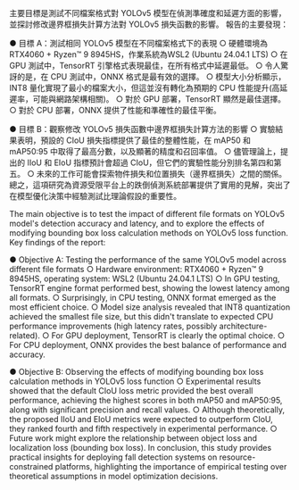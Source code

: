 主要目標是測試不同檔案格式對 YOLOv5 模型在偵測準確度和延遲方面的影響，並探討修改邊界框損失計算方法對 YOLOv5 損失函數的影響。
報告的主要發現：

●  目標 A：測試相同 YOLOv5 模型在不同檔案格式下的表現
  ○  硬體環境為RTX4060 + Ryzen™ 9 8945HS，作業系統為WSL2 (Ubuntu 24.04.1 LTS)
  ○  在 GPU 測試中，TensorRT 引擎格式表現最佳，在所有格式中延遲最低。
  ○  令人驚訝的是，在 CPU 測試中，ONNX 格式是最有效的選擇。
  ○  模型大小分析顯示，INT8 量化實現了最小的檔案大小，但這並沒有轉化為預期的 CPU 性能提升(高延遲率，可能與網路架構相關)。
  ○  對於 GPU 部署，TensorRT 顯然是最佳選擇。
  ○  對於 CPU 部署，ONNX 提供了性能和準確性的最佳平衡。

●  目標 B：觀察修改 YOLOv5 損失函數中邊界框損失計算方法的影響
  ○  實驗結果表明，預設的 CIoU 損失指標提供了最佳的整體性能，在 mAP50 和 mAP50:95 中取得了最高分數，以及顯著的精度和召回率值。
  ○  儘管理論上，提出的 IIoU 和 EIoU 指標預計會超過 CIoU，但它們的實驗性能分別排名第四和第五。
  ○  未來的工作可能會探索物件損失和位置損失（邊界框損失）之間的關係。總之，這項研究為資源受限平台上的跌倒偵測系統部署提供了實用的見解，突出了在模型優化決策中經驗測試比理論假設的重要性。

The main objective is to test the impact of different file formats on YOLOv5 model's detection accuracy and latency, and to explore the effects of modifying bounding box loss calculation methods on YOLOv5 loss function.
Key findings of the report:

●  Objective A: Testing the performance of the same YOLOv5 model across different file formats
  ○  Hardware environment: RTX4060 + Ryzen™ 9 8945HS, operating system: WSL2 (Ubuntu 24.04.1 LTS)
  ○  In GPU testing, TensorRT engine format performed best, showing the lowest latency among all formats.
  ○  Surprisingly, in CPU testing, ONNX format emerged as the most efficient choice.
  ○  Model size analysis revealed that INT8 quantization achieved the smallest file size, but this didn't translate to expected CPU performance improvements (high latency rates, possibly architecture-related).
  ○  For GPU deployment, TensorRT is clearly the optimal choice.
  ○  For CPU deployment, ONNX provides the best balance of performance and accuracy.

●  Objective B: Observing the effects of modifying bounding box loss calculation methods in YOLOv5 loss function
  ○  Experimental results showed that the default CIoU loss metric provided the best overall performance, achieving the highest scores in both mAP50 and mAP50:95, along with significant precision and recall values.
  ○  Although theoretically, the proposed IIoU and EIoU metrics were expected to outperform CIoU, they ranked fourth and fifth respectively in experimental performance.
  ○  Future work might explore the relationship between object loss and localization loss (bounding box loss). 
     In conclusion, this study provides practical insights for deploying fall detection systems on resource-constrained platforms, 
     highlighting the importance of empirical testing over theoretical assumptions in model optimization decisions.
